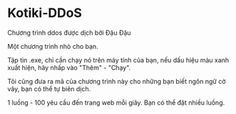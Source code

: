 # Kotiki-DDoS
Chương trình ddos được dịch bởi Đậu Đậu

Một chương trình nhỏ cho bạn.

Tập tin .exe, chỉ cần chạy nó trên máy tính của bạn, nếu dấu hiệu màu xanh xuất hiện, hãy nhấp vào "Thêm" - "Chạy".

Tôi cũng đưa ra mã của chương trình này cho những bạn biết ngôn ngữ cờ vây, bạn có thể tự biên dịch.

1 luồng - 100 yêu cầu đến trang web mỗi giây.
Bạn có thể đặt nhiều luồng.
